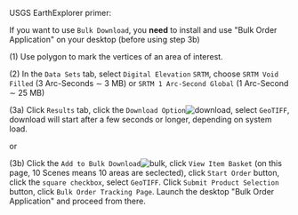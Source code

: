 USGS EarthExplorer primer:

If you want to use `Bulk Download`, you **need** to install and use "Bulk Order Application" on your desktop (before using step 3b)

(1) Use polygon to mark the vertices of an area of interest.

(2) In the `Data Sets` tab, select `Digital Elevation` `SRTM`, choose `SRTM Void Filled` (3 Arc-Seconds &sim; 3 MB) or `SRTM 1 Arc-Second Global` (1 Arc-Second &sim; 25 MB)

(3a) Click `Results` tab, click the `Download Option`![download](https://github.com/nicholas-fong/SRTM-GeoTIFF/blob/main/icons/download.png), select `GeoTIFF`, download will start after a few seconds or longer, depending on system load.

or

(3b) Click the `Add to Bulk Download`![bulk](https://github.com/nicholas-fong/SRTM-GeoTIFF/blob/main/icons/bulk-download.png), click `View Item Basket` (on this page, 10 Scenes means 10 areas are seclected), click `Start Order` button,  click the `square checkbox`, select `GeoTIFF`. Click `Submit Product Selection` button, click `Bulk Order Tracking Page`. Launch the desktop "Bulk Order Application" and proceed from there.
